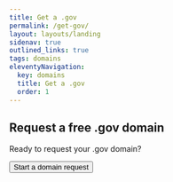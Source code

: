 ```yaml
---
title: Get a .gov
permalink: /get-gov/
layout: layouts/landing
sidenav: true
outlined_links: true
tags: domains
eleventyNavigation:
  key: domains
  title: Get a .gov
  order: 1
---
```

## Request a free .gov domain 

Ready to request your .gov domain? 

<button class="usa-button margin-top-1">Start a domain request </button>


